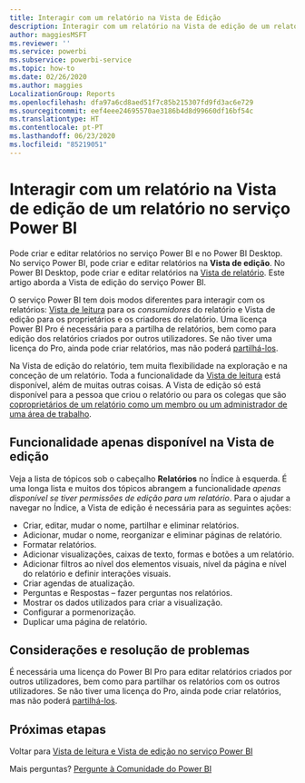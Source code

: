 ```yaml
---
title: Interagir com um relatório na Vista de Edição
description: Interagir com um relatório na Vista de edição de um relatório no serviço Power BI
author: maggiesMSFT
ms.reviewer: ''
ms.service: powerbi
ms.subservice: powerbi-service
ms.topic: how-to
ms.date: 02/26/2020
ms.author: maggies
LocalizationGroup: Reports
ms.openlocfilehash: dfa97a6cd8aed51f7c85b215307fd9fd3ac6e729
ms.sourcegitcommit: eef4eee24695570ae3186b4d8d99660df16bf54c
ms.translationtype: HT
ms.contentlocale: pt-PT
ms.lasthandoff: 06/23/2020
ms.locfileid: "85219051"
---
```

# <a name="interact-with-a-report-in-editing-view-in-the-power-bi-service"></a>Interagir com um relatório na Vista de edição de um relatório no serviço Power BI
Pode criar e editar relatórios no serviço Power BI e no Power BI Desktop. No serviço Power BI, pode criar e editar relatórios na **Vista de edição**. No Power BI Desktop, pode criar e editar relatórios na [Vista de relatório](desktop-report-view.md). Este artigo aborda a Vista de edição do serviço Power BI. 

O serviço Power BI tem dois modos diferentes para interagir com os relatórios: [Vista de leitura](../consumer/end-user-reading-view.md) para os *consumidores* do relatório e Vista de edição para os proprietários e os criadores do relatório.  Uma licença Power BI Pro é necessária para a partilha de relatórios, bem como para edição dos relatórios criados por outros utilizadores. Se não tiver uma licença do Pro, ainda pode criar relatórios, mas não poderá [partilhá-los](../collaborate-share/service-share-reports.md).    

Na Vista de edição do relatório, tem muita flexibilidade na exploração e na conceção de um relatório. Toda a funcionalidade da [Vista de leitura](../consumer/end-user-reading-view.md) está disponível, além de muitas outras coisas. A Vista de edição só está disponível para a pessoa que criou o relatório ou para os colegas que são [coproprietários de um relatório como um membro ou um administrador de uma área de trabalho](../collaborate-share/service-create-distribute-apps.md).

## <a name="functionality-only-available-in-editing-view"></a>Funcionalidade apenas disponível na Vista de edição
Veja a lista de tópicos sob o cabeçalho **Relatórios** no Índice à esquerda. É uma longa lista e muitos dos tópicos abrangem a funcionalidade *apenas disponível se tiver permissões de edição para um relatório*.  Para o ajudar a navegar no Índice, a Vista de edição é necessária para as seguintes ações:

* Criar, editar, mudar o nome, partilhar e eliminar relatórios.
* Adicionar, mudar o nome, reorganizar e eliminar páginas de relatório.
* Formatar relatórios.
* Adicionar visualizações, caixas de texto, formas e botões a um relatório.
* Adicionar filtros ao nível dos elementos visuais, nível da página e nível do relatório e definir interações visuais.
* Criar agendas de atualização.
* Perguntas e Respostas – fazer perguntas nos relatórios.
* Mostrar os dados utilizados para criar a visualização. 
* Configurar a pormenorização.
* Duplicar uma página de relatório.

## <a name="considerations-and-troubleshooting"></a>Considerações e resolução de problemas
É necessária uma licença do Power BI Pro para editar relatórios criados por outros utilizadores, bem como para partilhar os relatórios com os outros utilizadores.  Se não tiver uma licença do Pro, ainda pode criar relatórios, mas não poderá [partilhá-los](../collaborate-share/service-share-reports.md).


## <a name="next-steps"></a>Próximas etapas
Voltar para [Vista de leitura e Vista de edição no serviço Power BI](../consumer/end-user-reading-view.md)

Mais perguntas? [Pergunte à Comunidade do Power BI](https://community.powerbi.com/)
